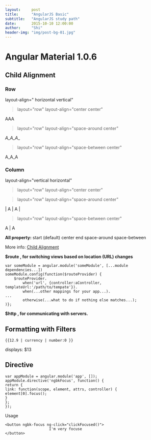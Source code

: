 ```yaml
---
layout:     post
title:      "AngularJS Basic"
subtitle:   "AngularJS study path"
date:       2015-10-10 12:00:00
author:     "Shi"
header-img: "img/post-bg-01.jpg"
---
```


<h1 class="section-heading">Angular Material 1.0.6</h1>

<h2>  Child Alignment</h2>
<h3>  Row</h3>
  layout-align=" horizontal vertical" 

>layout="row"       layout-align="center center" 

   AAA

>layout="row"       layout-align="space-around center"

_A_A_A__

>layout="row"       layout-align="space-between center"

A_A_A

<h3> Column</h3>
  
layout-align="vertical horizontal" 

>layout="row"       layout-align="center center" 

>layout="row"       layout-align="space-around center"


|
A
|
A
|

>layout="row"       layout-align="space-between center"



A
|
A

**All property:**
start (default)
center
end
space-around
space-between

More info: [Child Alignment
](https://material.angularjs.org/latest/layout/alignment) 

**$route , for switching views based on location (URL) changes**

	var someModule = angular.module('someModule', [...module dependencies...])
	someModule.config(function($routeProvider) {
		$routeProvider.
			when('url', {controller:aController, templateUrl:'/path/to/tempate'}).
			when(...other mappings for your app...).
	...
			otherwise(...what to do if nothing else matches...);
	)};


**$http , for communicating with servers.**


<h2>  Formatting with Filters</h2>

	{{12.9 | currency | number:0 }}
displays: $13

<h2>  Directive </h2>

	var appModule = angular.module('app', []);
	appModule.directive('ngbkFocus', function() {
	return {
	link: function(scope, element, attrs, controller) {
	element[0].focus();
	}
	};
	});

Usage

	<button ngbk-focus ng-click="clickFocused()">
                        I'm very focuse
	</button>